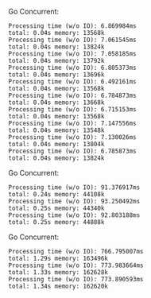 
Go Concurrent:

	Processing time (w/o IO): 6.869984ms
	total: 0.04s memory: 13568k
	Processing time (w/o IO): 7.061545ms
	total: 0.04s memory: 13824k
	Processing time (w/o IO): 7.058185ms
	total: 0.04s memory: 13792k
	Processing time (w/o IO): 6.805373ms
	total: 0.04s memory: 13696k
	Processing time (w/o IO): 6.492161ms
	total: 0.04s memory: 13568k
	Processing time (w/o IO): 6.784873ms
	total: 0.04s memory: 13668k
	Processing time (w/o IO): 6.715153ms
	total: 0.04s memory: 13568k
	Processing time (w/o IO): 7.147556ms
	total: 0.04s memory: 13548k
	Processing time (w/o IO): 7.130026ms
	total: 0.04s memory: 13804k
	Processing time (w/o IO): 6.785873ms
	total: 0.04s memory: 13824k

Go Concurrent:

	Processing time (w/o IO): 91.376917ms
	total: 0.24s memory: 44108k
	Processing time (w/o IO): 93.250492ms
	total: 0.25s memory: 44340k
	Processing time (w/o IO): 92.803188ms
	total: 0.25s memory: 44888k

Go Concurrent:

	Processing time (w/o IO): 766.795007ms
	total: 1.29s memory: 163496k
	Processing time (w/o IO): 773.983664ms
	total: 1.33s memory: 162628k
	Processing time (w/o IO): 773.890593ms
	total: 1.34s memory: 162620k
